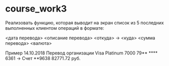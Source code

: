 # course_work3
Реализовать функцию, которая выводит на экран список из 5 последних выполненных клиентом операций в формате:

<дата перевода> <описание перевода>
<откуда> -> <куда>
<сумма перевода> <валюта>


Пример
14.10.2018 Перевод организации
Visa Platinum 7000 79** **** 6361 -> Счет **9638
82771.72 руб.
